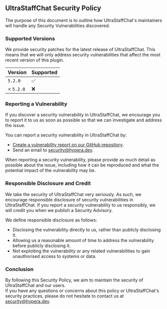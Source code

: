 ## UltraStaffChat Security Policy

The purpose of this document is to outline how UltraStaffChat's maintainers will handle any Security
Vulnerabilities discovered.

### Supported Versions

We provide security patches for the latest release of UltraStaffChat. This means that we will only
address security vulnerabilities that affect the most recent version of this plugin.

| Version   | Supported          |
|-----------|--------------------|
| `5.2.0`   | :white_check_mark: |
| < `5.2.0` | :x:                |

### Reporting a Vulnerability

If you discover a security vulnerability in UltraStaffChat, we encourage you to report it to us as soon
as possible so that we can investigate and address the issue.

You can report a security vulnerability in UltraStaffChat by:
- [Create a vulnerability report on our GitHub repository](https://github.com/HyperaDev/UltraStaffChat/security/advisories/new).
- Send an email to [security@hypera.dev](mailto:security@hypera.dev).

When reporting a security vulnerability, please provide as much detail as possible about the issue,
including how it can be reproduced and what the potential impact of the vulnerability may be.

### Responsible Disclosure and Credit

We take the security of UltraStaffChat very seriously. As such, we encourage responsible disclosure of
security vulnerabilities in UltraStaffChat. If you report a security vulnerability to us responsibly, we
will credit you when we publish a Security Advisory.

We define responsible disclosure as follows:
- Disclosing the vulnerability directly to us, rather than publicly disclosing it.
- Allowing us a reasonable amount of time to address the vulnerability before publicly disclosing
  it.
- Not exploiting the vulnerability or any related vulnerabilities to gain unauthorised access to
  systems or data.

### Conclusion

By following this Security Policy, we aim to maintain the security of UltraStaffChat and our users.  
If you have any questions or concerns about this policy or UltraStaffChat's security practices, please do
not hesitate to contact us at [security@hypera.dev](mailto:security@hypera.dev).
